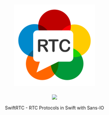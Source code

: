 <h1 align="center">
 <a href="https://ngr.tc"><img src="https://raw.githubusercontent.com/webrtc-rs/sfu-rs.github.io/master/res/rtc.png" alt="ngr.tc"></a>
 <br>
</h1>
<p align="center">
 <a href="https://github.com/ngr-tc/swift-rtc/actions">
  <img src="https://github.com/ngr-tc/swift-rtc/workflows/Swift/badge.svg">
 </a>
</p>
<p align="center">
 SwiftRTC - RTC Protocols in Swift with Sans-IO
</p>
